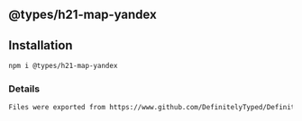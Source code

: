 ## @types/h21-map-yandex

## Installation
```bash
npm i @types/h21-map-yandex
```
### Details
```bash
Files were exported from https://www.github.com/DefinitelyTyped/DefinitelyTyped
```
